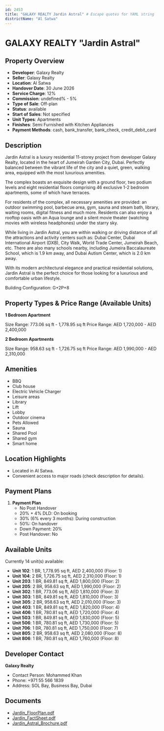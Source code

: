 ```yaml
---
id: 2453
title: "GALAXY REALTY Jardin Astral" # Escape quotes for YAML string
districtName: "Al Satwa"
---
```


# GALAXY REALTY "Jardin Astral"

## Property Overview
- **Developer**: Galaxy Realty
- **Seller**: Galaxy Realty
- **Location**: Al Satwa
- **Handover Date**: 30 June 2026
- **Service Charge**: 12%
- **Commission**: undefined% - 5%
- **Type of Sale**: Off-plan
- **Status**: available
- **Start of Sales**: Not specified
- **Unit Types**: Apartments
- **Finishes**: Semi Furnished with Kitchen Appliances
- **Payment Methods**: cash, bank_transfer, bank_check, credit_debit_card

## Description
Jardin Astral is a luxury residential 11-storey project from developer Galaxy Realty, located in the heart of Jumeirah Garden City, Dubai. Perfectly balanced between the vibrant life of the city and a quiet, green, walking area, equipped with the most luxurious amenities.

The complex boasts an exquisite design with a ground floor, two podium levels and eight residential floors comprising 46 exclusive 1-2 bedroom apartments, some of which have terraces.

For residents of the complex, all necessary amenities are provided: an outdoor swimming pool, barbecue area, gym, sauna and steam bath, library, waiting rooms, digital fitness and much more. Residents can also enjoy a rooftop oasis with an Aqua lounge and a silent movie theater (watching movies with wireless headphones) under the starry sky.

While living in Jardin Astral, you are within walking or driving distance of all the attractions and activity centers such as: Dubai Center, Dubai International Airport (DXB), City Walk, World Trade Center, Jumeirah Beach, etc. There are also many schools nearby, including Jumeira Baccalaureate School, which is 1.9 km away, and Dubai Autism Center, which is 2.0 km away.

With its modern architectural elegance and practical residential solutions, Jardin Astral is the perfect choice for those looking for a luxurious and comfortable urban lifestyle.

Building Configuration: G+2P+8

## Property Types & Price Range (Available Units)
**1 Bedroom Apartment**

Size Range: 773.06 sq ft - 1,778.95 sq ft
Price Range: AED 1,720,000 - AED 2,400,000

**2 Bedroom Apartments**

Size Range: 958.63 sq ft - 1,726.75 sq ft
Price Range: AED 1,990,000 - AED 2,310,000

## Amenities
- BBQ
- Club house
- Electric Vehicle Charger
- Leisure areas
- Library
- Lift
- Lobby
- Outdoor cinema
- Pets Allowed
- Sauna
- Shared Pool
- Shared gym
- Smart home

## Location Highlights
- Located in Al Satwa.
- Convenient access to major roads (check description for details).

## Payment Plans
1. **Payment Plan**
   - No Post Handover
   - 20% + 4% DLD: On booking
   - 30% (6% every 3 months): During construction
   - 50%: On handover
   - Down Payment: 20%
   - Post Handover: No

## Available Units
Currently 14 unit(s) available:
- **Unit 102**: 1 BR, 1,778.95 sq ft, AED 2,400,000 (Floor: 1)
- **Unit 104**: 2 BR, 1,726.75 sq ft, AED 2,310,000 (Floor: 1)
- **Unit 203**: 1 BR, 849.81 sq ft, AED 1,800,000 (Floor: 2)
- **Unit 205**: 2 BR, 958.63 sq ft, AED 1,990,000 (Floor: 2)
- **Unit 302**: 1 BR, 773.06 sq ft, AED 1,810,000 (Floor: 3)
- **Unit 303**: 1 BR, 849.81 sq ft, AED 1,810,000 (Floor: 3)
- **Unit 305**: 2 BR, 958.63 sq ft, AED 2,010,000 (Floor: 3)
- **Unit 403**: 1 BR, 849.81 sq ft, AED 1,820,000 (Floor: 4)
- **Unit 406**: 1 BR, 780.81 sq ft, AED 1,720,000 (Floor: 4)
- **Unit 503**: 1 BR, 849.81 sq ft, AED 1,830,000 (Floor: 5)
- **Unit 506**: 1 BR, 780.81 sq ft, AED 1,730,000 (Floor: 5)
- **Unit 706**: 1 BR, 780.81 sq ft, AED 1,750,000 (Floor: 7)
- **Unit 805**: 2 BR, 958.63 sq ft, AED 2,080,000 (Floor: 8)
- **Unit 806**: 1 BR, 780.81 sq ft, AED 1,760,000 (Floor: 8)

## Developer Contact
**Galaxy Realty**
- Contact Person: Mohammed Khan
- Phone: +971 55 566 1839
- Address: SOL Bay, Business Bay, Dubai

## Documents
- [Jardin_FloorPlan.pdf](https://cdn.geniemap.net/2024/07/11/5PtUH0SxT9V1zNyIv0lknFjEKSM0Eva8a3YqCfBf.pdf)
- [Jardin_FactSheet.pdf](https://cdn.geniemap.net/2024/07/11/gUHeNKOIZWfEYPcy5aLHxGtr0TaLD0c9w5Ih4uFU.pdf)
- [Jardin_Astral_Brochure.pdf](https://cdn.geniemap.net/2024/07/11/wGvJiT2KCyOLokxI32DmZIjuOPMyX1zb7ozaYxeE.pdf)
